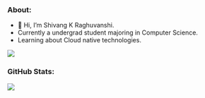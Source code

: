 ### About:
- 👋 Hi, I’m Shivang K Raghuvanshi.
- Currently a undergrad student majoring in Computer Science.
- Learning about Cloud native technologies.

[![](https://visitcount.itsvg.in/api?id=shivkr6&icon=1&color=12)](https://visitcount.itsvg.in)
### GitHub Stats:
![](https://github-readme-stats.vercel.app/api/top-langs/?username=shivkr6&theme=nord&hide_border=false&include_all_commits=false&count_private=false&layout=compact)
<!---
shivkr6/shivkr6 is a ✨ special ✨ repository because its `README.md` (this file) appears on your GitHub profile.
You can click the Preview link to take a look at your changes.
--->
